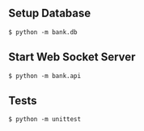 ## Setup Database

```
$ python -m bank.db
```

## Start Web Socket Server

```
$ python -m bank.api
```

## Tests

```
$ python -m unittest
```
